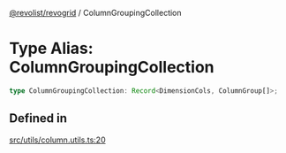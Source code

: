 [@revolist/revogrid](README.md) / ColumnGroupingCollection

# Type Alias: ColumnGroupingCollection

```ts
type ColumnGroupingCollection: Record<DimensionCols, ColumnGroup[]>;
```

## Defined in

[src/utils/column.utils.ts:20](https://github.com/revolist/revogrid/blob/d240e7e144f55d013a7a7b8d313a97b83af7bd06/src/utils/column.utils.ts#L20)
